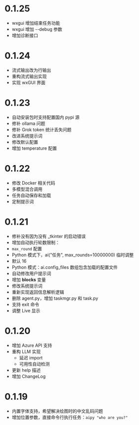 
# 0.1.25
- wxgui 增加结束任务功能
- wxgui 增加 --debug 参数
- 增加诊断接口

# 0.1.24
- 流式输出改为行输出
- 重构流式输出实现
- 实现 wxGUI 界面

# 0.1.23
- 自动安装包时支持配置国内 pypi 源
- 修补 ollama 问题
- 修补 Grok token 统计丢失问题
- 改进系统提示词
- 修改默认配置
- 增加 temperature 配置

# 0.1.22
- 修改 Docker 相关代码
- 多模型混合调用
- 任务自动保存和加载
- 定制提示词

# 0.1.21
- 修补没有因为没有 _tkinter 的启动错误
- 增加自动执行轮数限制：
 - `max_round` 配置
 - Python 模式下，ai("任务", max_rounds=10000000) 临时调整
 - 默认 16
- Python 模式：ai.config_files 数组包含加载的配置文件
- 自动修改用户提示词
- 增加 __blocks__ 变量
- 修改系统提示词
- 重新实现返回信息解析逻辑
- 删除 agent.py，增加 taskmgr.py 和 task.py
- 支持 exit 命令
- 调整 Live 显示

# 0.1.20
- 增加 Azure API 支持
- 重构 LLM 实现
  - 延迟 import
  - 可用性自动检测
- 更新 help 描述
- 增加 ChangeLog

# 0.1.19
- 内置字体支持，希望解决绘图时的中文乱码问题
- 增加位置参数，直接命令行执行任务：`aipy "who are you?"`
